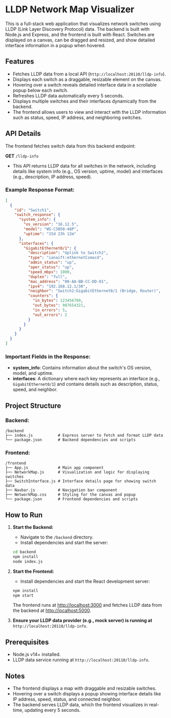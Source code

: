 # LLDP Network Map Visualizer

This is a full-stack web application that visualizes network switches using LLDP (Link Layer Discovery Protocol) data. The backend is built with Node.js and Express, and the frontend is built with React. Switches are displayed on a canvas, can be dragged and resized, and show detailed interface information in a popup when hovered.

## Features

- Fetches LLDP data from a local API (`http://localhost:20110/lldp-info`).
- Displays each switch as a draggable, resizable element on the canvas.
- Hovering over a switch reveals detailed interface data in a scrollable popup below each switch.
- Refreshes LLDP data automatically every 5 seconds.
- Displays multiple switches and their interfaces dynamically from the backend.
- The frontend allows users to view and interact with the LLDP information such as status, speed, IP address, and neighboring switches.

## API Details

The frontend fetches switch data from this backend endpoint:

**GET** `/lldp-info`  
- This API returns LLDP data for all switches in the network, including details like system info (e.g., OS version, uptime, model) and interfaces (e.g., description, IP address, speed).

### Example Response Format:

```json
[
  {
    "id": "Switch1",
    "switch_response": {
      "system_info": {
        "os_version": "16.12.5",
        "model": "WS-C3850-48P",
        "uptime": "15d 23h 12m"
      },
      "interfaces": {
        "GigabitEthernet0/1": {
          "description": "Uplink to Switch2",
          "type": "ianaift:ethernetCsmacd",
          "admin_status": "up",
          "oper_status": "up",
          "speed_mbps": 1000,
          "duplex": "full",
          "mac_address": "00-AA-BB-CC-DD-01",
          "ipv4": "192.168.12.1/30",
          "neighbor": "Switch2:GigabitEthernet0/1 (Bridge, Router)",
          "counters": {
            "in_bytes": 123456789,
            "out_bytes": 987654321,
            "in_errors": 5,
            "out_errors": 2
          }
        }
      }
    }
  }
]
```

### Important Fields in the Response:
- **system_info**: Contains information about the switch's OS version, model, and uptime.
- **interfaces**: A dictionary where each key represents an interface (e.g., `GigabitEthernet0/1`) and contains details such as description, status, speed, and neighbor.

## Project Structure

### Backend:

```
/backend
├── index.js           # Express server to fetch and format LLDP data
└── package.json       # Backend dependencies and scripts
```

### Frontend:

```
/frontend
├── App.js             # Main app component
├── NetworkMap.js      # Visualization and logic for displaying switches
├── SwitchInterface.js # Interface details page for showing switch data
├── Navbar.js          # Navigation bar component
├── NetworkMap.css     # Styling for the canvas and popup
└── package.json       # Frontend dependencies and scripts
```

## How to Run

1. **Start the Backend:**

   - Navigate to the `/backend` directory.
   - Install dependencies and start the server:

   ```bash
   cd backend
   npm install
   node index.js
   ```

2. **Start the Frontend:**

   - Install dependencies and start the React development server:

   ```bash
   npm install
   npm start
   ```

   The frontend runs at [http://localhost:3000](http://localhost:3000) and fetches LLDP data from the backend at [http://localhost:5000](http://localhost:5000).

3. **Ensure your LLDP data provider (e.g., mock server) is running at** `http://localhost:20110/lldp-info`.

## Prerequisites

- Node.js v14+ installed.
- LLDP data service running at `http://localhost:20110/lldp-info`.

## Notes

- The frontend displays a map with draggable and resizable switches.
- Hovering over a switch displays a popup showing interface details like IP address, speed, status, and connected neighbor.
- The backend serves LLDP data, which the frontend visualizes in real-time, updating every 5 seconds.
